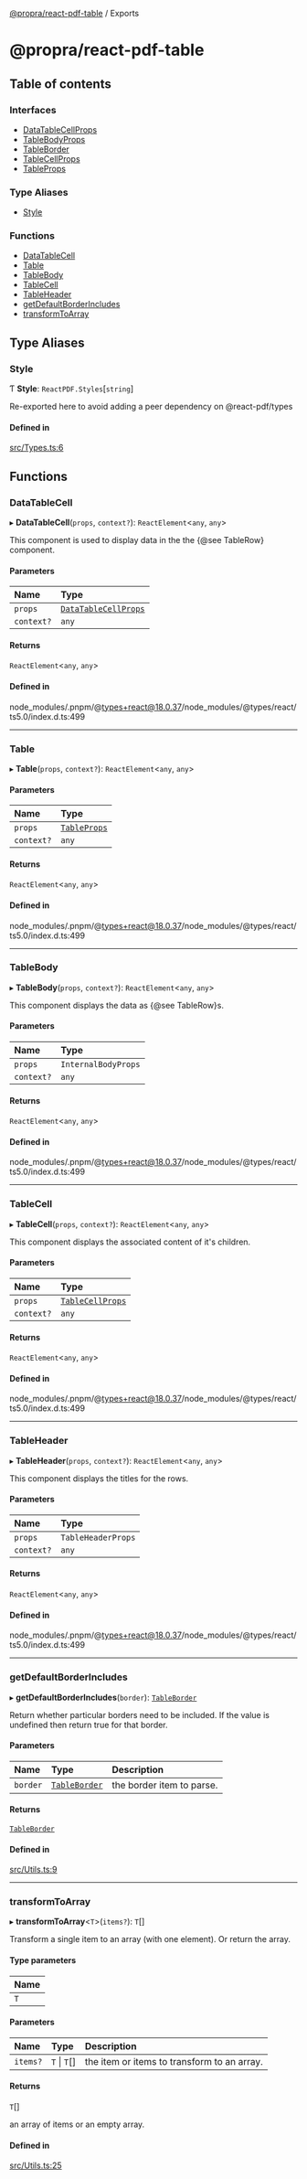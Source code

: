 [@propra/react-pdf-table](README.md) / Exports

# @propra/react-pdf-table

## Table of contents

### Interfaces

- [DataTableCellProps](interfaces/DataTableCellProps.md)
- [TableBodyProps](interfaces/TableBodyProps.md)
- [TableBorder](interfaces/TableBorder.md)
- [TableCellProps](interfaces/TableCellProps.md)
- [TableProps](interfaces/TableProps.md)

### Type Aliases

- [Style](modules.md#style)

### Functions

- [DataTableCell](modules.md#datatablecell)
- [Table](modules.md#table)
- [TableBody](modules.md#tablebody)
- [TableCell](modules.md#tablecell)
- [TableHeader](modules.md#tableheader)
- [getDefaultBorderIncludes](modules.md#getdefaultborderincludes)
- [transformToArray](modules.md#transformtoarray)

## Type Aliases

### Style

Ƭ **Style**: `ReactPDF.Styles`[`string`]

Re-exported here to avoid adding a peer dependency on @react-pdf/types

#### Defined in

[src/Types.ts:6](https://github.com/propra-tech/react-pdf-table/blob/2c0f79d/src/Types.ts#L6)

## Functions

### DataTableCell

▸ **DataTableCell**(`props`, `context?`): `ReactElement`<`any`, `any`\>

This component is used to display data in the the {@see TableRow} component.

#### Parameters

| Name | Type |
| :------ | :------ |
| `props` | [`DataTableCellProps`](interfaces/DataTableCellProps.md) |
| `context?` | `any` |

#### Returns

`ReactElement`<`any`, `any`\>

#### Defined in

node_modules/.pnpm/@types+react@18.0.37/node_modules/@types/react/ts5.0/index.d.ts:499

___

### Table

▸ **Table**(`props`, `context?`): `ReactElement`<`any`, `any`\>

#### Parameters

| Name | Type |
| :------ | :------ |
| `props` | [`TableProps`](interfaces/TableProps.md) |
| `context?` | `any` |

#### Returns

`ReactElement`<`any`, `any`\>

#### Defined in

node_modules/.pnpm/@types+react@18.0.37/node_modules/@types/react/ts5.0/index.d.ts:499

___

### TableBody

▸ **TableBody**(`props`, `context?`): `ReactElement`<`any`, `any`\>

This component displays the data as {@see TableRow}s.

#### Parameters

| Name | Type |
| :------ | :------ |
| `props` | `InternalBodyProps` |
| `context?` | `any` |

#### Returns

`ReactElement`<`any`, `any`\>

#### Defined in

node_modules/.pnpm/@types+react@18.0.37/node_modules/@types/react/ts5.0/index.d.ts:499

___

### TableCell

▸ **TableCell**(`props`, `context?`): `ReactElement`<`any`, `any`\>

This component displays the associated content of it's children.

#### Parameters

| Name | Type |
| :------ | :------ |
| `props` | [`TableCellProps`](interfaces/TableCellProps.md) |
| `context?` | `any` |

#### Returns

`ReactElement`<`any`, `any`\>

#### Defined in

node_modules/.pnpm/@types+react@18.0.37/node_modules/@types/react/ts5.0/index.d.ts:499

___

### TableHeader

▸ **TableHeader**(`props`, `context?`): `ReactElement`<`any`, `any`\>

This component displays the titles for the rows.

#### Parameters

| Name | Type |
| :------ | :------ |
| `props` | `TableHeaderProps` |
| `context?` | `any` |

#### Returns

`ReactElement`<`any`, `any`\>

#### Defined in

node_modules/.pnpm/@types+react@18.0.37/node_modules/@types/react/ts5.0/index.d.ts:499

___

### getDefaultBorderIncludes

▸ **getDefaultBorderIncludes**(`border`): [`TableBorder`](interfaces/TableBorder.md)

Return whether particular borders need to be included.
If the value is undefined then return true for that border.

#### Parameters

| Name | Type | Description |
| :------ | :------ | :------ |
| `border` | [`TableBorder`](interfaces/TableBorder.md) | the border item to parse. |

#### Returns

[`TableBorder`](interfaces/TableBorder.md)

#### Defined in

[src/Utils.ts:9](https://github.com/propra-tech/react-pdf-table/blob/2c0f79d/src/Utils.ts#L9)

___

### transformToArray

▸ **transformToArray**<`T`\>(`items?`): `T`[]

Transform a single item to an array (with one element).
Or return the array.

#### Type parameters

| Name |
| :------ |
| `T` |

#### Parameters

| Name | Type | Description |
| :------ | :------ | :------ |
| `items?` | `T` \| `T`[] | the item or items to transform to an array. |

#### Returns

`T`[]

an array of items or an empty array.

#### Defined in

[src/Utils.ts:25](https://github.com/propra-tech/react-pdf-table/blob/2c0f79d/src/Utils.ts#L25)
